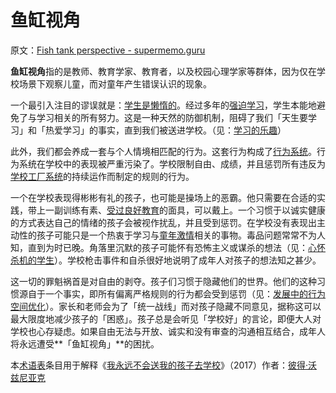 # 鱼缸视角

原文：[Fish tank perspective - supermemo.guru](https://supermemo.guru/wiki/Fish_tank_perspective)

**鱼缸视角**指的是教师、教育学家、教育者，以及校园心理学家等群体，因为仅在学校场景下观察儿童，而对童年产生错误认识的现象。

一个最引入注目的谬误就是：[学生是懒惰的](https://supermemo.guru/wiki/Myth:_Students_are_naturally_lazy_and_do_not_like_to_learn)。经过多年的[强迫学习](https://supermemo.guru/wiki/Coercive_learning)，学生本能地避免了与学习相关的所有努力。这是一种天然的防御机制，阻碍了我们「天生要学习」和「热爱学习」的事实，直到我们被送进学校。（见：[学习的乐趣](https://supermemo.guru/wiki/Pleasure_of_learning)）

此外，我们都会养成一套与个人情境相匹配的行为。这套行为构成了[行为系统](https://supermemo.guru/wiki/Behavioral_system)。行为系统在学校中的表现被严重污染了。学校限制自由、成绩，并且惩罚所有违反为[学校工厂系统](https://supermemo.guru/wiki/Factory_system_of_schooling)的持续运作而制定的规则的行为。

一个在学校表现得彬彬有礼的孩子，也可能是操场上的恶霸。他只需要在合适的实践，带上一副训练有素、[受过良好教育](https://supermemo.guru/wiki/Well-schooled)的面具，可以戴上。一个习惯于以诚实健康的方式表达自己的情绪的孩子会被视作扰乱，并且受到惩罚。在学校没有表现出主动性的孩子可能只是一个热衷于学习与[童年激情](https://supermemo.guru/wiki/Childhood_passions)相关的事物。毒品问题常常不为人知，直到为时已晚。角落里沉默的孩子可能怀有恐怖主义或谋杀的想法（见：[心怀杀机的学生](https://supermemo.guru/wiki/Students_with_murder_in_mind)）。学校枪击事件和自杀很好地说明了成年人对孩子的想法知之甚少。

这一切的罪魁祸首是对自由的剥夺。孩子们习惯于隐藏他们的世界。他们的这种习惯源自于一个事实，即所有偏离严格规则的行为都会受到惩罚（见：[发展中的行为空间优化](https://supermemo.guru/wiki/Optimization_of_behavioral_spaces_in_development)）。家长和老师会为了「统一战线」而对孩子隐藏不同意见，据称这可以最大限度地减少孩子的「困惑」。孩子总是会听见「学校好」的言论，即便大人对学校也心存疑虑。如果自由无法与开放、诚实和没有审查的沟通相互结合，成年人将永远遭受**「鱼缸视角」**的困扰。

本[术语表](https://supermemo.guru/wiki/Glossary)条目用于解释《[我永远不会送我的孩子去学校](https://supermemo.guru/wiki/Problem_of_Schooling)》（2017）作者：[彼得·沃兹尼亚克](https://supermemo.guru/wiki/Piotr_Wozniak)